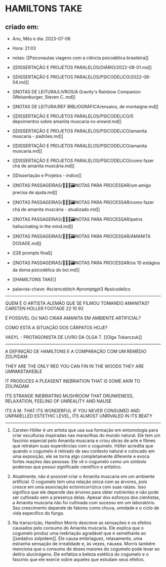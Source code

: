 # HAMILTONS TAKE

## criado em: 
-  Ano, Mês e dia: 2023-07-06
- Hora: 21:03
- notas: [[Psiconautas viagens com a ciência psicodélica brasileira]]
- [[DISSERTAÇÃO E PROJETOS PARALELOS/DIÁRIO/2022-08-01.md]]
- [[DISSERTAÇÃO E PROJETOS PARALELOS/PSICODELICO/2022-08-04.md]]
- [[NOTAS DE LEITURA/LIVROS/A Gravity's Rainbow Companion (Weisenburger, Steven C..md]]
- [[NOTAS DE LEITURA/REF BIBLIOGRÁFICA/ensaios, de montaigne.md]]
- [[DISSERTAÇÃO E PROJETOS PARALELOS/PSICODELICO/5 depoimentos sobre amanita muscaria no erowid.md]]
- [[DISSERTAÇÃO E PROJETOS PARALELOS/PSICODELICO/amanita muscaria - padrões.md]]
- [[DISSERTAÇÃO E PROJETOS PARALELOS/PSICODELICO/amanita muscaria.md]]
- [[DISSERTAÇÃO E PROJETOS PARALELOS/PSICODELICO/como fazer chá de amanita muscária.md]]
- [[Dissertação e Projetos - índice]]
- [[NOTAS PASSAGEIRAS/👨🏻‍💻🗃️NOTAS PARA PROCESSAR/um amigo precisa de ajuda.md]]
- [[NOTAS PASSAGEIRAS/👨🏻‍💻🗃️NOTAS PARA PROCESSAR/como fazer chá de amanita muscária -  atualizado.md]]
- [[NOTAS PASSAGEIRAS/👨🏻‍💻🗃️NOTAS PARA PROCESSAR/petris hallucinating in the mind.md]]
- [[NOTAS PASSAGEIRAS/👨🏻‍💻🗃️NOTAS PARA PROCESSAR/AMANITA DOSAGE.md]]
- [[28 prompts final]]
- [[NOTAS PASSAGEIRAS/👨🏻‍💻🗃️NOTAS PARA PROCESSAR/os 10 estágios da doma psicodélica do boi.md]]
- [[HAMILTONS TAKE]]

- palavras-chave: #sciencebitch #promptgpt3 #psicodelico 

---

QUEM É O ARTISTA ALEMÃO QUE SE FILMOU TOMANDO AMANITAS?  CARSTEN HOLLER
FOOTAGE 22 10 92

É POSSIVEL OU NAO CRIAR AMANITA EM AMBIENTE ARTIFICIAL?

COMO ESTÁ A SITUAÇÃO DOS CÁRPATOS HOJE?

VASYL - PROTAGONISTA DE LIVRO DA OLGA T. [[Olga Tokarczuk]]

---  

A DEFINIÇÃO DE HAMILTONS E A COMPARAÇÃO COM UM REMÉDIO ZOLPIDAM

THEY ARE THE ONLY RED YOU CAN FIN IN THE WOODS
THEY ARE UMNMISTAKEBLE

IT PRODUCES A PLEASENT INEBRIATION THAT IS SOME AKIN TO ZOLPADAM

ITS STRANGE INEBRIATING MUSHROOM THAT DRUNKENESS, RELAXATION, FEELING OF UNREALITY AND NAUSE

ITS A M. THAT ITS WONDERFUL IF YOU NEVER CONSUMED AND UNPARELLED ESTETHIC LEVEL, ITS ALMOST UNRIVALED IN ITS BEATY



---


1. Carsten Höller é um artista que usa sua formação em entomologia para criar esculturas inspiradas nas maravilhas do mundo natural. Ele tem um fascínio especial pelo Amanita muscaria e criou obras de arte e filmes que retratam suas experiências com o cogumelo. Höller acredita que quando o cogumelo é retirado de seu contexto natural e colocado em uma exposição, ele se torna algo completamente diferente e evoca fortes reações das pessoas. Ele vê o cogumelo como um símbolo poderoso que possui significado científico e artístico.

2. Atualmente, não é possível criar o Amanita muscaria em um ambiente artificial. O cogumelo tem uma relação única com as árvores, pois cresce em uma associação ectomicorrízica com suas raízes. Isso significa que ele depende das árvores para obter nutrientes e não pode ser cultivado sem a presença delas. Apesar dos esforços dos cientistas, a Amanita muscaria não foi cultivada com sucesso em um laboratório. Seu crescimento depende de fatores como chuva, umidade e o ciclo de vida específico do fungo.

3. Na transcrição, Hamilton Morris descreve as sensações e os efeitos causados pelo consumo do Amanita muscaria. Ele explica que o cogumelo produz uma inebriação agradável que é semelhante ao [[sedativo zolpidem]]. Ele causa embriaguez, relaxamento, uma estranha sensação de irrealidade e, às vezes, náusea. Morris também menciona que o consumo de doses maiores do cogumelo pode levar ao delírio alucinógeno. Ele enfatiza a beleza estética do cogumelo e o fascínio que ele exerce sobre aqueles que estudam seus efeitos.

